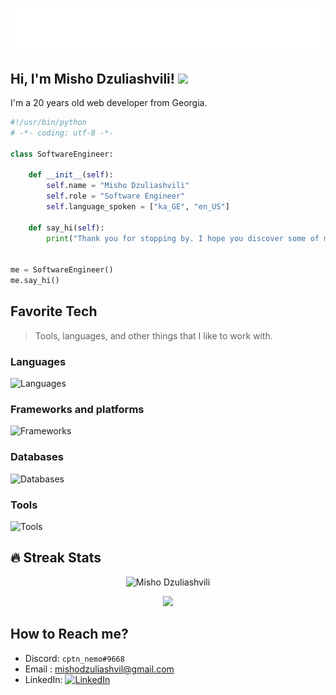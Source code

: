 <h1 align="center">
  <img src="./name.svg" alt="Misho Dzuliashvili" />
</h1>
<h2> Hi, I'm Misho Dzuliashvili! <img src="https://camo.githubusercontent.com/a838b9643022b3c2f2e9233083c7e5b92cd0a3bd2df8bf2f4b4e42bc5878c016/68747470733a2f2f63756c746f667468657061727479706172726f742e636f6d2f706172726f74732f68642f68656164736574706172726f742e676966" width="50"></h2>

<!--<a href="https://www.linkedin.com/in/mishodzuliashvili/" target="_blank">
<img src="https://img.shields.io/badge/-MishoDzuliashvili-blue?style=flat-square&logo=Linkedin&logoColor=white&link=https://www.linkedin.com/in/mishodzuliashvili/" /> 
</a> -->

<p>I'm a 20 years old web developer from Georgia. </p>

```python
#!/usr/bin/python
# -*- coding: utf-8 -*-

class SoftwareEngineer:

    def __init__(self):
        self.name = "Misho Dzuliashvili"
        self.role = "Software Engineer"
        self.language_spoken = ["ka_GE", "en_US"]

    def say_hi(self):
        print("Thank you for stopping by. I hope you discover some of my work to be interesting.")


me = SoftwareEngineer()
me.say_hi()
```
<h2 align="left" id="macropower-tech">Favorite Tech</h2>

> Tools, languages, and other things that I like to work with.

### Languages

![Languages](https://skills.thijs.gg/icons?i=cpp,html,css,js,ts,python,rust&theme=dark) 

### Frameworks and platforms

![Frameworks](https://skills.thijs.gg/icons?i=react,nextjs,nodejs,express,tailwind,linux,vite,docker,styledcomponents&theme=dark)

### Databases

![Databases](https://skills.thijs.gg/icons?i=mongodb,firebase,mysql,postgresql,sqlite&theme=dark)

### Tools

![Tools](https://skills.thijs.gg/icons?i=git,github,md,vscode,prisma,netlify,vercel&theme=dark)

## 🔥 Streak Stats
<p align="center"><img src="https://github-readme-streak-stats.herokuapp.com/?user=mishodzuliashvili&theme=black-ice" alt="Misho Dzuliashvili"  /></p>
<p align="center">
<img src="https://github-readme-stats.vercel.app/api/top-langs/?username=mishodzuliashvili&langs_count=69&show_icons=true&locale=en&layout=compact">
</p>

## How to Reach me?

- Discord: `cptn_nemo#9668`
- Email : [mishodzuliashvil@gmail.com](mailto:mishodzuliashvil@gmail.com)
- LinkedIn: [![LinkedIn](https://img.shields.io/badge/-MishoDzuliashvili-blue?style=flat-square&logo=Linkedin&logoColor=white&link=https://www.linkedin.com/in/mishodzuliashvili/)](https://www.linkedin.com/in/mishodzuliashvili/)

